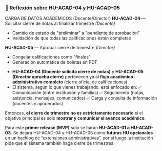 
### 📌 Reflexión sobre HU-ACAD-04 y HU-ACAD-05
CARGA DE DATOS ACADÉMICOS (Docente/Director)
**HU-ACAD-04** — Solicitar cierre de notas al finalizar trimestre *(Docente)*

- Cambio de estado de "preliminar" a "pendiente de aprobación"
- Validación de que todas las calificaciones estén completas

**HU-ACAD-05** — Aprobar cierre de trimestre *(Director)*

- Congelar calificaciones como "finales"
- Generación automática de boletas en PDF

* **HU-ACAD-04 (Docente solicita cierre de notas)** y **HU-ACAD-05 (Director aprueba cierre)** pertenecen ya al **flujo académico-administrativo completo** (cierre oficial de calificaciones).
* El sistema, según lo que vienes trabajando, está enfocado en:
  ✅ Comunicación (entre institución y familias)
  ✅ Seguimiento (notas, asistencia, mensajes, comunicados)
  ✅ Carga y consulta de información (docentes y apoderados)

Entonces, **el cierre de trimestre no es estrictamente necesario** si el objetivo principal es solo **mostrar y comunicar el avance académico**.

Para este **primer release (MVP)**  solo se haran **HU-ACAD-01 a HU-ACAD-03**.
Se dejara HU-ACAD-04 y HU-ACAD-05 como **futuras HU opcionales** en un backlog de “extensiones administrativas”, por si luego la institución pide que el sistema también haga cierre de trimestres.

